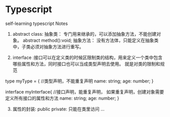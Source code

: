 # Typescript

self-learning typescript Notes

1. abstract class: 抽象类： 专门用来继承的，可以添加抽象方法，不能创建对象。
   abstract method():void; 抽象方法： 没有方法体，只能定义在抽象类中，子类必须对抽象方法进行重写。

2. interface :接口可以在定义类的时候区限制类的结构，用来定义一个类中包含哪些属性和方法，同时接口也可以当成类型声明去使用。
   就是对类的限制和规范

type myType = { //类型声明，不能重复声明
name: string;
age: number;
}

interface myInterface{ //接口声明，能重复声明， 如果重复声明，创建对象需要定义所有接口的属性和方法
name: string;
age: number;
}

3. 属性的封装: public
   private: 只能在类里访问
   ...
